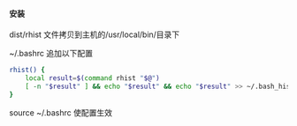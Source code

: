 #### 安装
dist/rhist 文件拷贝到主机的/usr/local/bin/目录下

~/.bashrc 追加以下配置
```bash
rhist() {
    local result=$(command rhist "$@")
    [ -n "$result" ] && echo "$result" && echo "$result" >> ~/.bash_history && history -r
}
```
source ~/.bashrc 使配置生效
